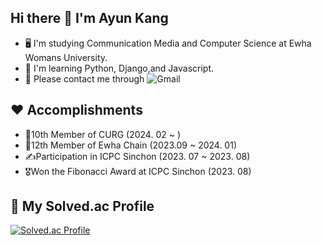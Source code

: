 ## Hi there 👋 I'm Ayun Kang
- 🖥️ I'm studying Communication Media and Computer Science at Ewha Womans University.
- 📱 I'm learning Python, Django,and Javascript.
- 📧 Please contact me through ![Gmail](https://img.shields.io/badge/Gmail-EA4335.svg?&style=for-the-badge&logo=Gmail&logoColor=white)


## ❤️ Accomplishments
- 💎10th Member of CURG (2024. 02 ~ )
- 🧸12th Member of Ewha Chain (2023.09 ~ 2024. 01)
- ✍️Participation in ICPC Sinchon (2023. 07 ~ 2023. 08)
- 🎖️Won the Fibonacci Award at ICPC Sinchon (2023. 08)


## 🌱 My Solved.ac Profile
[![Solved.ac Profile](http://mazassumnida.wtf/api/v2/generate_badge?boj=lucy0969)](https://solved.ac/lucy0969/)
<!--
**AyunKang/AyunKang** is a ✨ _special_ ✨ repository because its `README.md` (this file) appears on your GitHub profile.

Here are some ideas to get you started:

- 🔭 I’m currently working on ...
- 🌱 I’m currently learning ...
- 👯 I’m looking to collaborate on ...
- 🤔 I’m looking for help with ...
- 💬 Ask me about ...
- 📫 How to reach me: ...
- 😄 Pronouns: ...
- ⚡ Fun fact: ...
-->


